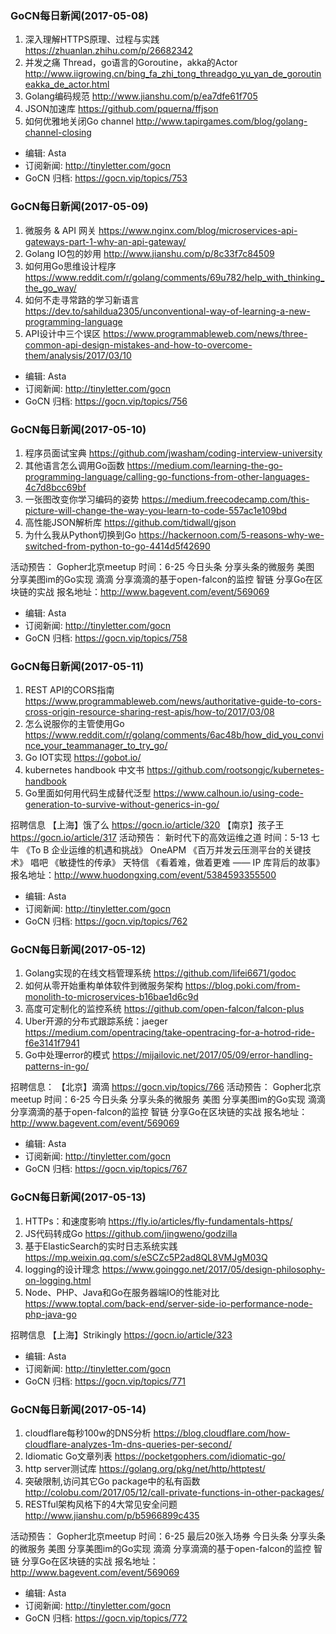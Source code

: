 ### GoCN每日新闻(2017-05-08)

1. 深入理解HTTPS原理、过程与实践 https://zhuanlan.zhihu.com/p/26682342
2. 并发之痛 Thread，go语言的Goroutine，akka的Actor http://www.iigrowing.cn/bing_fa_zhi_tong_threadgo_yu_yan_de_goroutineakka_de_actor.html
3. Golang编码规范 http://www.jianshu.com/p/ea7dfe61f705
4. JSON加速库 https://github.com/pquerna/ffjson
5. 如何优雅地关闭Go channel http://www.tapirgames.com/blog/golang-channel-closing

* 编辑: Asta
* 订阅新闻: http://tinyletter.com/gocn
* GoCN 归档: https://gocn.vip/topics/753

### GoCN每日新闻(2017-05-09)

1. 微服务 & API 网关 https://www.nginx.com/blog/microservices-api-gateways-part-1-why-an-api-gateway/
2. Golang IO包的妙用 http://www.jianshu.com/p/8c33f7c84509
3. 如何用Go思维设计程序 https://www.reddit.com/r/golang/comments/69u782/help_with_thinking_the_go_way/
4. 如何不走寻常路的学习新语言 https://dev.to/sahildua2305/unconventional-way-of-learning-a-new-programming-language
5. API设计中三个误区 https://www.programmableweb.com/news/three-common-api-design-mistakes-and-how-to-overcome-them/analysis/2017/03/10

* 编辑: Asta
* 订阅新闻: http://tinyletter.com/gocn
* GoCN 归档: https://gocn.vip/topics/756

### GoCN每日新闻(2017-05-10)

1. 程序员面试宝典 https://github.com/jwasham/coding-interview-university
2. 其他语言怎么调用Go函数 https://medium.com/learning-the-go-programming-language/calling-go-functions-from-other-languages-4c7d8bcc69bf
3. 一张图改变你学习编码的姿势 https://medium.freecodecamp.com/this-picture-will-change-the-way-you-learn-to-code-557ac1e109bd
4. 高性能JSON解析库 https://github.com/tidwall/gjson
5. 为什么我从Python切换到Go https://hackernoon.com/5-reasons-why-we-switched-from-python-to-go-4414d5f42690

活动预告：
Gopher北京meetup   时间：6-25
今日头条 分享头条的微服务
美图  分享美图im的Go实现
滴滴 分享滴滴的基于open-falcon的监控
智链 分享Go在区块链的实战
报名地址：http://www.bagevent.com/event/569069

* 编辑: Asta
* 订阅新闻: http://tinyletter.com/gocn
* GoCN 归档: https://gocn.vip/topics/758

### GoCN每日新闻(2017-05-11)

1. REST API的CORS指南 https://www.programmableweb.com/news/authoritative-guide-to-cors-cross-origin-resource-sharing-rest-apis/how-to/2017/03/08
2. 怎么说服你的主管使用Go https://www.reddit.com/r/golang/comments/6ac48b/how_did_you_convince_your_teammanager_to_try_go/
3. Go IOT实现 https://gobot.io/
4. kubernetes handbook 中文书 https://github.com/rootsongjc/kubernetes-handbook
5. Go里面如何用代码生成替代泛型 https://www.calhoun.io/using-code-generation-to-survive-without-generics-in-go/

招聘信息
【上海】饿了么 https://gocn.io/article/320
【南京】孩子王 https://gocn.io/article/317
活动预告：
新时代下的高效运维之道   时间：5-13
七牛 《To B 企业运维的机遇和挑战》
OneAPM 《百万并发云压测平台的关键技术》
唱吧 《敏捷性的传承》
天特信 《看着难，做着更难 —— IP 库背后的故事》
报名地址：http://www.huodongxing.com/event/5384593355500

* 编辑: Asta
* 订阅新闻: http://tinyletter.com/gocn
* GoCN 归档: https://gocn.vip/topics/762

### GoCN每日新闻(2017-05-12)

1. Golang实现的在线文档管理系统 https://github.com/lifei6671/godoc
2. 如何从零开始重构单体软件到微服务架构 https://blog.poki.com/from-monolith-to-microservices-b16bae1d6c9d
3. 高度可定制化的监控系统 https://github.com/open-falcon/falcon-plus
4. Uber开源的分布式跟踪系统：jaeger https://medium.com/opentracing/take-opentracing-for-a-hotrod-ride-f6e3141f7941
5. Go中处理error的模式 https://mijailovic.net/2017/05/09/error-handling-patterns-in-go/

招聘信息：
【北京】滴滴 https://gocn.vip/topics/766
活动预告：
Gopher北京meetup   时间：6-25
今日头条 分享头条的微服务
美图  分享美图im的Go实现
滴滴 分享滴滴的基于open-falcon的监控
智链 分享Go在区块链的实战
报名地址：http://www.bagevent.com/event/569069

* 编辑: Asta
* 订阅新闻: http://tinyletter.com/gocn
* GoCN 归档: https://gocn.vip/topics/767

### GoCN每日新闻(2017-05-13)

1. HTTPs：和速度影响 https://fly.io/articles/fly-fundamentals-https/
2. JS代码转成Go https://github.com/jingweno/godzilla
3. 基于ElasticSearch的实时日志系统实践 https://mp.weixin.qq.com/s/eSCZc5P2ad8QL8VMJgM03Q
4. logging的设计理念 https://www.goinggo.net/2017/05/design-philosophy-on-logging.html
5. Node、PHP、Java和Go在服务器端IO的性能对比 https://www.toptal.com/back-end/server-side-io-performance-node-php-java-go

招聘信息
【上海】Strikingly https://gocn.io/article/323

* 编辑: Asta
* 订阅新闻: http://tinyletter.com/gocn
* GoCN 归档: https://gocn.vip/topics/771

### GoCN每日新闻(2017-05-14)

1. cloudflare每秒100w的DNS分析 https://blog.cloudflare.com/how-cloudflare-analyzes-1m-dns-queries-per-second/
2. Idiomatic Go文章列表 https://pocketgophers.com/idiomatic-go/
3. http server测试库 https://golang.org/pkg/net/http/httptest/
4. 突破限制,访问其它Go package中的私有函数 http://colobu.com/2017/05/12/call-private-functions-in-other-packages/
5. RESTful架构风格下的4大常见安全问题 http://www.jianshu.com/p/b5966899c435

活动预告：
Gopher北京meetup   时间：6-25  最后20张入场券
今日头条 分享头条的微服务
美图  分享美图im的Go实现
滴滴 分享滴滴的基于open-falcon的监控
智链 分享Go在区块链的实战
报名地址：http://www.bagevent.com/event/569069

* 编辑: Asta
* 订阅新闻: http://tinyletter.com/gocn
* GoCN 归档: https://gocn.vip/topics/772